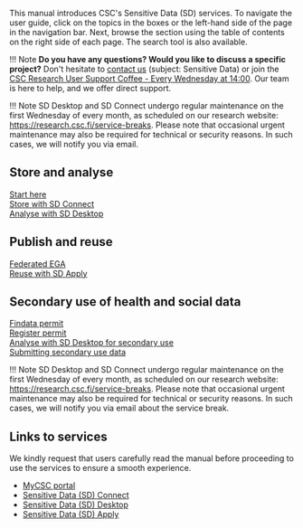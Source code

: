 
This manual introduces CSC's Sensitive Data (SD) services. To navigate the user guide, click on the topics in the boxes or the left-hand side of the page in the navigation bar. Next, browse the section using the table of contents on the right side of each page. The search tool is also available.

!!! Note
    **Do you have any questions? Would you like to discuss a specific project?** Don't hesitate to [contact us](../../support/contact.md) (subject: Sensitive Data) or join the [CSC Research User Support Coffee - Every Wednesday at 14:00](https://ssl.eventilla.com/usersupportcoffee). Our team is here to help, and we offer direct support. 

!!! Note
    SD Desktop and SD Connect undergo regular maintenance on the first Wednesday of every month, as scheduled on our research website: https://research.csc.fi/service-breaks. Please note that occasional urgent maintenance may also be required for technical or security reasons. In such cases, we will notify you via email.

<div class="quick-links-container">
  <div class="quick-links-topic">
    <span class="quick-links-title"><h2>Store and analyse</h2></span>
    <div class="quick-links-item">
      <a class="quick-link" target="_self" href="sd-access/">Start here</a>
    </div>
    <div class="quick-links-item">
      <a class="quick-link" target="_self" href="sd_connect/">Store with SD Connect</a>
    </div>
    <div class="quick-links-item">
      <a class="quick-link" target="_self" href="sd_desktop/">Analyse with SD Desktop</a>
    </div>
  </div>
  <div class="quick-links-topic">
    <span class="quick-links-title"><h2>Publish and reuse</h2></span>
    <div class="quick-links-item">
      <a class="quick-link" target="_self" href="federatedega/">Federated EGA</a>
    </div>
    <div class="quick-links-item">
      <a class="quick-link" target="_self" href="sd-apply/">Reuse with SD Apply</a>
    </div>
  </div>
   <div class="quick-links-topic">
    <span class="quick-links-title"><h2>Secondary use of health and social data</h2></span>
    <div class="quick-links-item">
      <a class="quick-link" target="_self" href="findata-permit/">Findata permit</a>
    </div>
    <div class="quick-links-item">
      <a class="quick-link" target="_self" href="single-register-permit/">Register permit</a>
    </div>
    <div class="quick-links-item">
      <a class="quick-link" target="_self" href="sd-desktop-audited/">Analyse with SD Desktop for secondary use</a>
    </div>
    <div class="quick-links-item">
      <a class="quick-link" target="_self" href="single-register-submission/">Submitting secondary use data</a>
    </div>
  </div>
</div>

!!! Note
    SD Desktop and SD Connect undergo regular maintenance on the first Wednesday of every month, as scheduled on our research website: https://research.csc.fi/service-breaks. Please note that occasional urgent maintenance may also be required for technical or security reasons. In such cases, we will notify you via email about the service break.

## Links to services

We kindly request that users carefully read the manual before proceeding to use the services to ensure a smooth experience. 

* [MyCSC portal](https://my.csc.fi/welcome)
* [Sensitive Data (SD) Connect](https://sd-connect.csc.fi/)
* [Sensitive Data (SD) Desktop](https://sd-desktop.csc.fi)
* [Sensitive Data (SD) Apply](https://sd-apply.csc.fi/)


